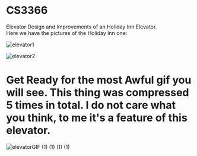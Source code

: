 # CS3366

Elevator Design and Improvements of an Holiday Inn Elevator. <br />
Here we have the pictures of the Holiday Inn one:

![elevator1](https://user-images.githubusercontent.com/61167088/191563061-4dfc0df4-11f0-474e-81cc-9966b8e56f96.png)

![elevator2](https://user-images.githubusercontent.com/61167088/191563678-84003e48-a0c2-4fee-84e4-de981cb41719.png)





# Get Ready for the most Awful gif you will see. This thing was compressed 5 times in total. I do not care what you think, to me it's a feature of this elevator.



![elevatorGIF (1) (1) (1) (1)](https://user-images.githubusercontent.com/61167088/191589856-c8da80c1-9775-481c-a938-6b17596f9498.gif)
